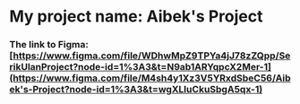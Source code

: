 # My project name: Aibek's Project

### The link to Figma: [https://www.figma.com/file/WDhwMpZ9TPYa4jJ78zZQpp/SerikUlanProject?node-id=1%3A3&t=N9ab1ARYqpcX2Mer-1](https://www.figma.com/file/M4sh4y1Xz3V5YRxdSbeC56/Aibek's-Project?node-id=1%3A3&t=wgXLIuCkuSbgA5qx-1)
